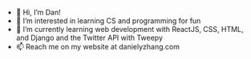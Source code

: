 - 👋 Hi, I’m Dan!
- 👀 I’m interested in learning CS and programming for fun
- 🌱 I’m currently learning web development with ReactJS, CSS, HTML, and Django and the Twitter API with Tweepy
- 📫 Reach me on my website at danielyzhang.com
